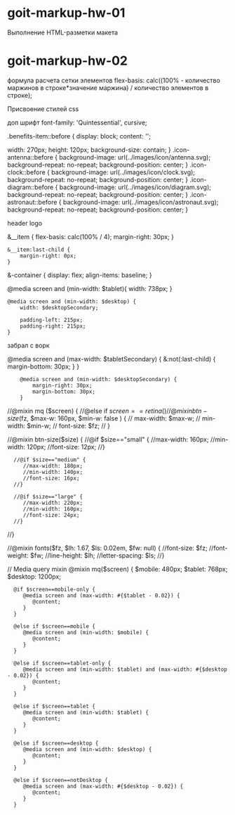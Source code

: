 # goit-markup-hw-01

Выполнение HTML-разметки макета

# goit-markup-hw-02

формула расчета сетки элементов
flex-basis: calc((100% - количество маржинов в строке\*значение маржина) / количество элементов в строке);

Присвоение стилей css

доп шрифт
font-family: 'Quintessential', cursive;

.benefits-item::before {
display: block;
content: '';

width: 270px;
height: 120px;
background-size: contain;
}
.icon-antennа::before {
background-image: url(../images/icon/antenna.svg);
background-repeat: no-repeat;
background-position: center;
}
.icon-clock::before {
background-image: url(../images/icon/clock.svg);
background-repeat: no-repeat;
background-position: center;
}
.icon-diagram::before {
background-image: url(../images/icon/diagram.svg);
background-repeat: no-repeat;
background-position: center;
}
.icon-astronaut::before {
background-image: url(../images/icon/astronaut.svg);
background-repeat: no-repeat;
background-position: center;
}

header logo

&\_\_item {
flex-basis: calc(100% / 4);
margin-right: 30px;
}

    &__item:last-child {
        margin-right: 0px;
    }

&-container {
display: flex;
align-items: baseline;
}

@media screen and (min-width: $tablet){
width: 738px;
}

    @media screen and (min-width: $desktop) {
        width: $desktopSecondary;

        padding-left: 215px;
        padding-right: 215px;
    }

забрал с ворк

@media screen and (max-width: $tabletSecondary) {
&:not(:last-child) {
margin-bottom: 30px;
}
}

        @media screen and (min-width: $desktopSecondary) {
            margin-right: 30px;
            margin-bottom: 30px;
        }

//@mixin mq ($screen) {
   //@else if $screen == retina () 
   // @mixin btn-size($fz, $max-w: 160px, $min-w: false ) {
// max-width: $max-w;
// min-width: $min-w;
// font-size: $fz;
// }

//@mixin btn-size($size) {
//@if $size=="small" {
//max-width: 160px;
//min-width: 120px;
//font-size: 12px;
//}

      //@if $size=="medium" {
         //max-width: 180px;
         //min-width: 140px;
         //font-size: 16px;
      //}

      //@if $size=="large" {
         //max-width: 220px;
         //min-width: 160px;
         //font-size: 24px;
      //}

//}

//@mixin fonts($fz, $lh: 1.67, $ls: 0.02em, $fw: null) {
//font-size: $fz;
//font-weight: $fw;
//line-height: $lh;
//letter-spacing: $ls;
//}

// Media query mixin
@mixin mq($screen) {
$mobile: 480px;
$tablet: 768px;
$desktop: 1200px;

      @if $screen==mobile-only {
         @media screen and (max-width: #{$tablet - 0.02}) {
            @content;
         }
      }

      @else if $screen==mobile {
         @media screen and (min-width: $mobile) {
            @content;
         }
      }

      @else if $screen==tablet-only {
         @media screen and (min-width: $tablet) and (max-width: #{$desktop - 0.02}) {
            @content;
         }
      }

      @else if $screen==tablet {
         @media screen and (min-width: $tablet) {
            @content;
         }
      }

      @else if $screen==desktop {
         @media screen and (min-width: $desktop) {
            @content;
         }
      }

      @else if $screen==notDesktop {
         @media screen and (max-width: #{$desktop - 0.02}) {
            @content;
         }
      }
